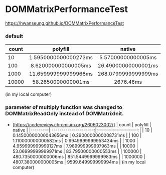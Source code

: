 # DOMMatrixPerformanceTest
https://hwanseung.github.io/DOMMatrixPerformanceTest

### default
| count   |        polyfill       |        native        |
|---------|:---------------------:|:--------------------:|
|      10 | 1.5950000000000273ms | 5.57000000000005ms   |
|     100 | 8.620000000000005ms  | 26.49000000000001ms  |
|    1000 | 11.659999999999968ms | 268.0799999999999ms  |
|   10000 | 58.2650000000001ms   | 2676.46ms            |
(in my local computer)

### parameter of multiply function was changed to DOMMatrixReadOnly instead of DOMMatrixInit.
* [https://codereview.chromium.org/2606023002/]
| count   |        polyfill       |        native        |
|---------|:---------------------:|:--------------------:|
|      10 | 0.14500000000043656ms | 0.2900000000008731ms |
|     100 | 1.110000000000582ms   | 0.9949999999953434ms |
|    1000 | 4.959999999999127ms   | 7.989999999997963ms  |
|   10000 | 53.06999999999971ms   | 83.79500000000553ms  |
|  100000 | 480.7350000000006ms   | 851.5449999999983ms  |
| 1000000 | 4807.380000000005ms   | 9599.649999999994ms  |
(in my local computer)
